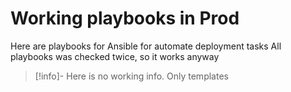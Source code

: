 # Working playbooks in Prod

Here are playbooks for Ansible for automate deployment tasks
All playbooks was checked twice, so it works anyway

>[!info]-
> Here is no working info.
> Only templates
